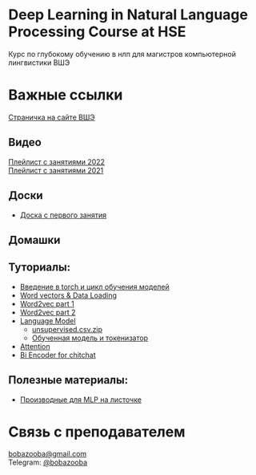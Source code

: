 # Deep Learning in Natural Language Processing Course at HSE
Курс по глубокому обучению в нлп для магистров компьютерной лингвистики ВШЭ

# Важные ссылки
[Страничка на сайте ВШЭ](https://www.hse.ru/edu/courses/292673762)

## Видео
[Плейлист с занятиями 2022](https://www.youtube.com/playlist?list=PLsmH-hsk-jS8_3ATiuX0y3Naz0OQ3yyB-)  
[Плейлист с занятиями 2021](https://www.youtube.com/playlist?list=PLsmH-hsk-jS8ns80NXOQQSiJphGNZourC)

## Доски
- [Доска с первого занятия](https://miro.com/app/board/o9J_luqzHpo=/?share_link_id=64236761106)

## Домашки

[//]: # (- [from numpy import Neural Network]&#40;https://github.com/BobaZooba/from-numpy-import-Neural-Network&#41;)

[//]: # (- [Deep Average Network]&#40;https://github.com/BobaZooba/DeepAverageNetwork&#41;)

[//]: # (- [Generative Chit Chat]&#40;https://github.com/BobaZooba/GenerativeChitChat&#41;)

## Туториалы:
- [Введение в torch и цикл обучения моделей](https://github.com/BobaZooba/DeepNLP/blob/master/Tutorials/Intro%20to%20torch.ipynb)
- [Word vectors & Data Loading](https://github.com/BobaZooba/DeepNLP/blob/master/Tutorials/Word%20vectors%20%26%20Data%20Loading.ipynb)
- [Word2vec part 1](https://github.com/BobaZooba/DeepNLP/blob/master/Tutorials/word2vec%2C%20part1.%20processing%20corpus.ipynb)
- [Word2vec part 2](https://github.com/BobaZooba/DeepNLP/blob/master/Tutorials/word2vec%20part%202.ipynb)
- [Language Model](https://github.com/BobaZooba/DeepNLP/blob/master/Tutorials/Language%20Model.ipynb) 
  - [unsupervised.csv.zip](https://cloud.mail.ru/public/6nLR/q5VUwTmT6)
  - [Обученная модель и токенизатор](https://cloud.mail.ru/public/S5tN/7L6ALnb7z)
- [Attention]()
- [Bi Encoder for chitchat](https://www.kaggle.com/bobazooba/lstm-baseline)

## Полезные материалы:
- [Производные для MLP на листочке](https://github.com/BobaZooba/DeepNLP/tree/master/Additional%20Materials/DL%20from%20scratch)

# Связь с преподавателем
[bobazooba@gmail.com](mailto:bobazooba@gmail.com)   
Telegram: [@bobazooba](https://t.me/bobazooba)
